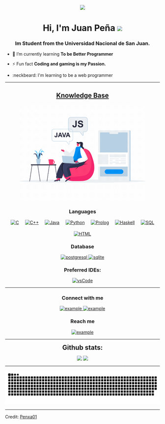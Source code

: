 <p align="center">
  <img style="width:8rem; height:auto" src="https://cdn.dribbble.com/users/1787323/screenshots/10091971/media/d43c019bfeff34be8816481e843ea8c1.png"/>
</p>

<h1 align="center">Hi, I'm Juan Peña <img width="30px" src="https://raw.githubusercontent.com/iampavangandhi/iampavangandhi/master/gifs/Hi.gif"></h1>
<h3 font-size="20" align="center">Im Student from the Universidad Nacional de San Juan.</h3>


- 🌱 I’m currently learning **To be Better Programmer** 

- ⚡ Fun fact **Coding and gaming is my Passion.**
  
- :neckbeard: I'm learning to be a web programmer


---


<h2 align="center"><u><b>Knowledge Base</b></u></h2>

<p align="center">
  <img style="width:26rem; height:auto" src="https://raw.githubusercontent.com/Elanza-48/Elanza-48/41a4790484e268102dfdab2b7c59d440d3ffafab/resources/img/coders-prog.gif"/>
</p>


<h3 align="center">Languages</h3>
<p align="center">
   <div style="display: flex; flex-wrap: wrap; gap: 20px; align-items: center; justify-content: center;">
        <a href="https://en.cppreference.com/w/c" target="_blank" title="C">
            <img src="https://img.shields.io/badge/C-00599C?style=flat&logo=c&logoColor=white" style="width: 55px; height: 50px; transition: transform 0.2s;" alt="C"
                 onmouseover="this.style.transform='scale(1.2)'" 
                 onmouseout="this.style.transform='scale(1)'">
        </a>
        <a href="https://en.cppreference.com/w/" target="_blank" title="C++">
            <img src="https://img.shields.io/badge/C%2B%2B-F34B7D?style=flat&logo=c%2B%2B&logoColor=white" style="width: 80px; height: 50px; transition: transform 0.2s;" alt="C++"
                 onmouseover="this.style.transform='scale(1.2)'" 
                 onmouseout="this.style.transform='scale(1)'">
        </a>
        <a href="https://www.java.com/" target="_blank" title="Java">
            <img src="https://img.shields.io/badge/Java-E34F26?style=flat&logo=java&logoColor=white" style="width: 70px; height: 50px; transition: transform 0.2s;" alt="Java"
                 onmouseover="this.style.transform='scale(1.2)'" 
                 onmouseout="this.style.transform='scale(1)'">
        </a>
        <a href="https://www.python.org/" target="_blank" title="Python">
            <img src="https://img.shields.io/badge/Python-3776AB?style=flat&logo=python&logoColor=white" style="width: 110px; height: 50px; transition: transform 0.2s;" alt="Python"
                 onmouseover="this.style.transform='scale(1.2)'" 
                 onmouseout="this.style.transform='scale(1)'">
        </a>
        <a href="https://www.swi-prolog.org/" target="_blank" title="Prolog">
            <img src="https://img.shields.io/badge/Prolog-3B3B6D?style=flat&logo=prolog&logoColor=white" style="width: 100px; height: 50px; transition: transform 0.2s;" alt="Prolog"
                 onmouseover="this.style.transform='scale(1.2)'" 
                 onmouseout="this.style.transform='scale(1)'">
        </a>
        <a href="https://www.haskell.org/" target="_blank" title="Haskell">
            <img src="https://img.shields.io/badge/Haskell-5D4F85?style=flat&logo=haskell&logoColor=white" style="width: 110px; height: 50px; transition: transform 0.2s;" alt="Haskell"
                 onmouseover="this.style.transform='scale(1.2)'" 
                 onmouseout="this.style.transform='scale(1)'">
        </a>
        <a href="https://www.w3schools.com/sql/" target="_blank" title="SQL">
            <img src="https://img.shields.io/badge/SQL-003B57?style=flat&logo=sql&logoColor=white" style="width: 100px; height: 50px; transition: transform 0.2s;" alt="SQL"
                 onmouseover="this.style.transform='scale(1.2)'" 
                 onmouseout="this.style.transform='scale(1)'">
        </a>
        <a href="https://developer.mozilla.org/en-US/docs/Web/HTML" target="_blank" title="HTML">
            <img src="https://img.shields.io/badge/HTML-E34F26?style=flat&logo=html5&logoColor=white" style="width: 100px; height: 50px; transition: transform 0.2s;" alt="HTML"     
                onmouseover="this.style.transform='scale(1.2)'" 
                 onmouseout="this.style.transform='scale(1.2)'">
        </a>
    </div>
</p>


<h3 align="center">Database</h3>
<p align="center">
  <a href="https://www.postgresql.org" target="_blank"> 
    <img src="https://img.shields.io/badge/postgreSQL-4169E1.svg?style=for-the-badge&logo=postgresql&logoColor=white"
      alt="postgresql"/> 
  </a>
  <a href="https://www.sqlite.org/" target="_blank"> 
    <img src="https://img.shields.io/badge/sqlite-003B57.svg?style=for-the-badge&logo=sqlite&logoColor=white"
      alt="sqlite"/> 
  </a>
</p>


<h3 align="center">Preferred IDEs:</h3>
<p align="center"> 
  <a href="https://code.visualstudio.com/" target="_blank">
    <img src="https://img.shields.io/badge/vscode-007ACC.svg?style=for-the-badge&logo=visualstudiocode&logoColor=white" alt="vsCode"/> 
  </a>
</p>

----

<h3 align="center">Connect with me</h3>

<div style="margin-top:10px" align="center">
  <div>
    <a  href="https://linkedin.com/in/example" target="_blank">
      <img src="https://img.shields.io/badge/Linked%20In-0A66C2.svg?style=for-the-badge&logo=linkedin&logoColor=white" alt="example"/>
    </a>
    <a href="https://twitter.com/example" target="_blank">
      <img src="https://img.shields.io/badge/Twitter-1DA1F2.svg?style=for-the-badge&logo=twitter&logoColor=white" alt="example"/>
    </a>
  </div>
</div>

<h3 align="center">Reach me</h3>

<p align="center">
  <a href="mailto:example@outlook.com?subject=Feedback%20From%20Github&body=Hello," target="_blank">
    <img src="https://img.shields.io/badge/Outlook-0078D4.svg?style=for-the-badge&logo=microsoftoutlook&logoColor=white" alt="example"/>
  </a>
</p>

----

<div align="center">
<h2 align="center" style="margin: 5px 10px;">Github stats:</h2> 

[![](https://github-readme-stats.vercel.app/api?username=elanza-48&show_icons=true&theme=tokyonight&hide_border=true&locale=en)](https://github.com/Elanza-48)
[![](https://github-readme-streak-stats.herokuapp.com/?user=elanza-48&theme=material-palenight)](https://github.com/Elanza-48)
</div>

----

<p align="center">
  <img  src="https://raw.githubusercontent.com/Elanza-48/Elanza-48/main/resources/img/github-contribution-grid-snake.svg"
    alt="example" />
</p>

------
Credit: [Penxa01](https://github.com/penxa01)
